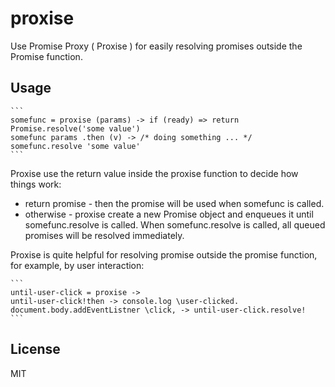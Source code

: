 # proxise

Use Promise Proxy ( Proxise ) for easily resolving promises outside the Promise function.


## Usage

    ```
    somefunc = proxise (params) -> if (ready) => return Promise.resolve('some value')
    somefunc params .then (v) -> /* doing something ... */
    somefunc.resolve 'some value'
    ```

Proxise use the return value inside the proxise function to decide how things work:

 * return promise - then the promise will be used when somefunc is called.
 * otherwise - proxise create a new Promise object and enqueues it until somefunc.resolve is called.
   When somefunc.resolve is called, all queued promises will be resolved immediately.

Proxise is quite helpful for resolving promise outside the promise function, for example, by user interaction:

    ```
    until-user-click = proxise ->
    until-user-click!then -> console.log \user-clicked.
    document.body.addEventListner \click, -> until-user-click.resolve!
    ```


## License

MIT

